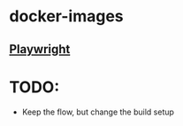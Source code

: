 # docker-images

## [Playwright](images%2Fplaywright%2FREADME.md)

# TODO:
* Keep the flow, but change the build setup
